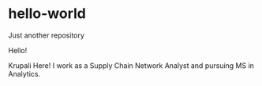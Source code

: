 # hello-world
Just another repository

Hello!

Krupali Here! I work as a Supply Chain Network Analyst and pursuing MS in Analytics.
